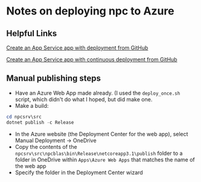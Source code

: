 # Notes on deploying npc to Azure

## Helpful Links

[Create an App Service app with deployment from GitHub](https://docs.microsoft.com/en-us/azure/app-service/scripts/cli-deploy-github?toc=/cli/azure/toc.json)

[Create an App Service app with continuous deployment from GitHub](https://docs.microsoft.com/en-us/azure/app-service/scripts/cli-continuous-deployment-github)

## Manual publishing steps

- Have an Azure Web App made already.  (I used the `deploy_once.sh` script, which didn't do what I hoped, but did make one.
- Make a build:

```powershell
cd npcsrv\src
dotnet publish -c Release
```

- In the Azure website (the Deployment Center for the web app), select Manual Deployment -> OneDrive
- Copy the contents of the `npcsrv\src\npcblas\bin\Release\netcoreapp3.1\publish` folder to a folder in OneDrive within `Apps\Azure Web Apps` that matches the name of the web app
- Specify the folder in the Deployment Center wizard
